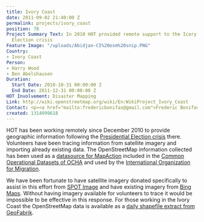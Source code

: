 ```yaml
---
title: Ivory Coast
date: 2011-09-02 21:40:00 Z
permalink: projects/ivory_coast
position: 78
Project Summary Text: In 2010 HOT provided remote support to the Icory Coast Presidential
  Election crisis
Feature Image: "/uploads/Abidjan-CI%20osm%20snip.PNG"
Country:
- Ivory Coast
Person:
- Harry Wood
- Ben Abelshausen
Duration:
  Start Date: 2010-10-31 00:00:00 Z
  End Date: 2011-12-31 00:00:00 Z
HOT Involvement: Disaster Mapping
Link: http://wiki.openstreetmap.org/wiki/En:WikiProject_Ivory_Coast
Contact: <p><a href="mailto:fredericbonifas@gmail.com">Frederic Bonifas</a></p>
created: 1314999618
---
```


<p>HOT has been working remotely since December 2010 to provide geographic information following the <a href="http://en.wikipedia.org/wiki/Ivorian_presidential_election,_2010">Presidential Election crisis</a> there. Volunteers have been tracing information from satellite imagery and importing already existing data. The OpenStreetMap information collected has been used as a <a href="http://www.mapaction.org/deployments/maps.html?deployment_filter=201&section=0">datasource for MapAction</a> included in the <a href="http://ochaonline.un.org/UrgencesEmergencies/ElectionsCocirctedIvoire/tabid/7330/language/fr-FR/Default.aspx">Common Operational Datasets of OCHA</a> and used by the <a href="http://reliefweb.int/sites/reliefweb.int/files/resources/map_729.pdf">International Organization for Migration</a>.</p><p>We have been fortunate to have satellite imagery donated specifically to assist in this effort from <a href="http://www.spotimage.com/">SPOT Image</a> and have existing imagery from <a href="http://www.bing.com/maps/">Bing Maps</a>. Without having imagery available for volunteers to trace it would be impossible to be effective in this response. For those working in the Ivory Coast the OpenStreetMap data is available as a <a href="http://download.geofabrik.de/osm/africa/">daily shapefile extract from GeoFabrik</a>.</p>